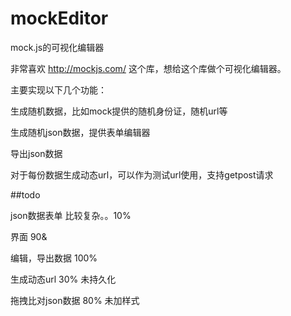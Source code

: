 mockEditor
==========

mock.js的可视化编辑器

非常喜欢 http://mockjs.com/  这个库，想给这个库做个可视化编辑器。

主要实现以下几个功能：

生成随机数据，比如mock提供的随机身份证，随机url等

生成随机json数据，提供表单编辑器

导出json数据

对于每份数据生成动态url，可以作为测试url使用，支持getpost请求

##todo

json数据表单 比较复杂。。10%

界面 90&

编辑，导出数据 100%

生成动态url 30% 未持久化

拖拽比对json数据  80% 未加样式